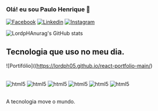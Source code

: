 ### Olá! eu sou Paulo Henrique 🤙

[![Facebook](https://img.shields.io/badge/Facebook-1877F2?style=for-the-badge&logo=facebook&logoColor=white)](https://www.facebook.com/LordPH)
[![Linkedin](https://img.shields.io/badge/LinkedIn-0077B5?style=for-the-badge&logo=linkedin&logoColor=white)](https://www.linkedin.com/in/paulo-henrique-68b541260/)
[![Instagram](https://img.shields.io/badge/Instagram-E4405F?style=for-the-badge&logo=instagram&logoColor=white)](https://www.instagram.com/p.h.j.s/)


![LordpHAnurag's GitHub stats](https://github-readme-stats.vercel.app/api?username=lordph05&show_icons=true&theme=tokyonight)

## Tecnologia que uso no meu dia.
![Portifólio]((https://lordph05.github.io/react-portfolio-main/)

<div style="display: inline_block"><br/>
<img align="center" alt="html5" src="https://img.shields.io/badge/HTML5-E34F26?style=for-the-badge&logo=html5&logoColor=white"/>
<img align="center" alt="html5" src="https://img.shields.io/badge/CSS3-1572B6?style=for-the-badge&logo=css3&logoColor=white"/>
<img align="center" alt="html5" src="https://img.shields.io/badge/React-20232A?style=for-the-badge&logo=react&logoColor=61DAFB"/>
<img align="center" alt="html5" src="https://img.shields.io/badge/JavaScript-F7DF1E?style=for-the-badge&logo=javascript&logoColor=black"/>
<img align="center" alt="html5" src="https://img.shields.io/badge/TypeScript-007ACC?style=for-the-badge&logo=typescript&logoColor=white"/>
<img align="center" alt="html5" src="https://img.shields.io/badge/Node.js-43853D?style=for-the-badge&logo=node.js&logoColor=white"/>
</div></br>

A tecnologia move o mundo.






